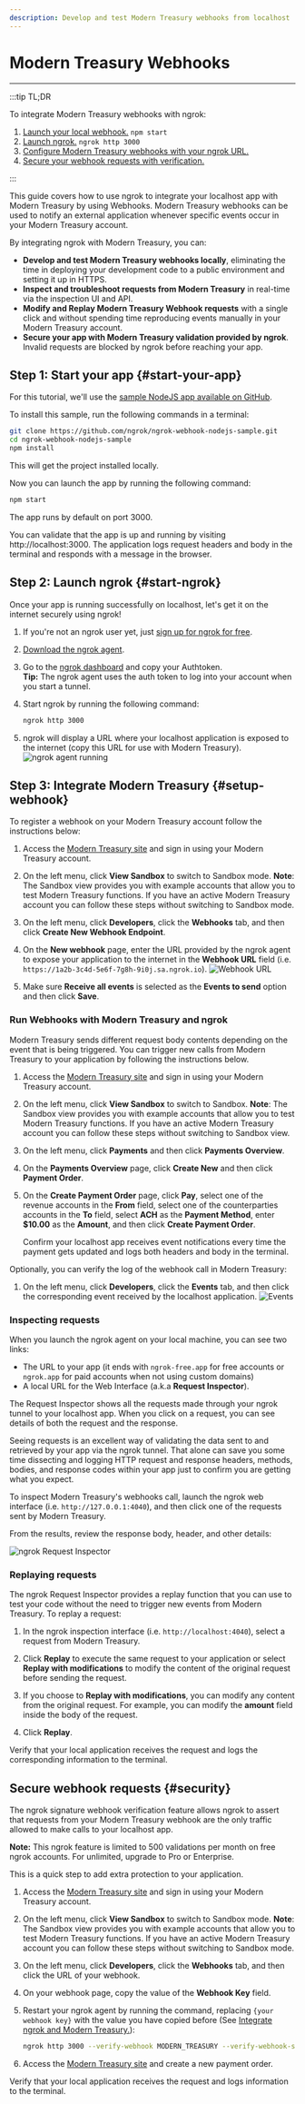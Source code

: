 ```yaml
---
description: Develop and test Modern Treasury webhooks from localhost
---
```


# Modern Treasury Webhooks
------------

:::tip TL;DR

To integrate Modern Treasury webhooks with ngrok:
1. [Launch your local webhook.](#start-your-app) `npm start`
1. [Launch ngrok.](#start-ngrok) `ngrok http 3000`
1. [Configure Modern Treasury webhooks with your ngrok URL.](#setup-webhook)
1. [Secure your webhook requests with verification.](#security)

:::


This guide covers how to use ngrok to integrate your localhost app with Modern Treasury by using Webhooks.
Modern Treasury webhooks can be used to notify an external application whenever specific events occur in your Modern Treasury account. 

By integrating ngrok with Modern Treasury, you can:

- **Develop and test Modern Treasury webhooks locally**, eliminating the time in deploying your development code to a public environment and setting it up in HTTPS.
- **Inspect and troubleshoot requests from Modern Treasury** in real-time via the inspection UI and API.
- **Modify and Replay Modern Treasury Webhook requests** with a single click and without spending time reproducing events manually in your Modern Treasury account.
- **Secure your app with Modern Treasury validation provided by ngrok**. Invalid requests are blocked by ngrok before reaching your app.


## **Step 1**: Start your app {#start-your-app}

For this tutorial, we'll use the [sample NodeJS app available on GitHub](https://github.com/ngrok/ngrok-webhook-nodejs-sample). 

To install this sample, run the following commands in a terminal:

```bash
git clone https://github.com/ngrok/ngrok-webhook-nodejs-sample.git
cd ngrok-webhook-nodejs-sample
npm install
```

This will get the project installed locally.

Now you can launch the app by running the following command: 

```bash
npm start
```

The app runs by default on port 3000. 

You can validate that the app is up and running by visiting http://localhost:3000. The application logs request headers and body in the terminal and responds with a message in the browser.


## **Step 2**: Launch ngrok {#start-ngrok}

Once your app is running successfully on localhost, let's get it on the internet securely using ngrok! 

1. If you're not an ngrok user yet, just [sign up for ngrok for free](https://ngrok.com/signup).

1. [Download the ngrok agent](https://ngrok.com/download).

1. Go to the [ngrok dashboard](https://dashboard.ngrok.com) and copy your Authtoken. <br />
    **Tip:** The ngrok agent uses the auth token to log into your account when you start a tunnel.
    
1. Start ngrok by running the following command:
    ```bash
    ngrok http 3000
    ```

1. ngrok will display a URL where your localhost application is exposed to the internet (copy this URL for use with Modern Treasury).
    ![ngrok agent running](/img/integrations/launch_ngrok_tunnel.png)


## **Step 3**: Integrate  Modern Treasury {#setup-webhook}

To register a webhook on your Modern Treasury account follow the instructions below:

1. Access the [Modern Treasury site](https://app.moderntreasury.com/) and sign in using your Modern Treasury account.

1. On the left menu, click **View Sandbox** to switch to Sandbox mode.
    **Note**: The Sandbox view provides you with example accounts that allow you to test Modern Treasury functions. If you have an active Modern Treasury account you can follow these steps without switching to Sandbox mode.

1. On the left menu, click **Developers**, click the **Webhooks** tab, and then click **Create New Webhook Endpoint**.

1. On the **New webhook** page, enter the URL provided by the ngrok agent to expose your application to the internet in the **Webhook URL** field (i.e. `https://1a2b-3c4d-5e6f-7g8h-9i0j.sa.ngrok.io`).
    ![Webhook URL](img/ngrok_url_configuration_moderntreasury.png)

1. Make sure **Receive all events** is selected as the **Events to send** option and then click **Save**.


### Run Webhooks with Modern Treasury and ngrok

Modern Treasury sends different request body contents depending on the event that is being triggered.
You can trigger new calls from Modern Treasury to your application by following the instructions below.

1. Access the [Modern Treasury site](https://app.moderntreasury.com/) and sign in using your Modern Treasury account.

1. On the left menu, click **View Sandbox** to switch to Sandbox.
    **Note**: The Sandbox view provides you with example accounts that allow you to test Modern Treasury functions. If you have an active Modern Treasury account you can follow these steps without switching to Sandbox view.

1. On the left menu, click **Payments** and then click **Payments Overview**.

1. On the **Payments Overview** page, click **Create New** and then click **Payment Order**.

1. On the **Create Payment Order** page, click **Pay**, select one of the revenue accounts in the **From** field, select one of the counterparties accounts in the **To** field, select **ACH** as the **Payment Method**, enter **$10.00** as the **Amount**, and then click **Create Payment Order**.

    Confirm your localhost app receives event notifications every time the payment gets updated and logs both headers and body in the terminal.

Optionally, you can verify the log of the webhook call in Modern Treasury:

1. On the left menu, click **Developers**, click the **Events** tab, and then click the corresponding event received by the localhost application.
    ![Events](img/ngrok_logs_moderntreasury.png)


### Inspecting requests

When you launch the ngrok agent on your local machine, you can see two links: 

* The URL to your app (it ends with `ngrok-free.app` for free accounts or `ngrok.app` for paid accounts when not using custom domains)
* A local URL for the Web Interface (a.k.a **Request Inspector**).

The Request Inspector shows all the requests made through your ngrok tunnel to your localhost app. When you click on a request, you can see details of both the request and the response.

Seeing requests is an excellent way of validating the data sent to and retrieved by your app via the ngrok tunnel. That alone can save you some time dissecting and logging HTTP request and response headers, methods, bodies, and response codes within your app just to confirm you are getting what you expect.

To inspect Modern Treasury's webhooks call, launch the ngrok web interface (i.e. `http://127.0.0.1:4040`), and then click one of the requests sent by Modern Treasury.

From the results, review the response body, header, and other details:

![ngrok Request Inspector](img/ngrok_introspection_moderntreasury_webhooks.png)


### Replaying requests

The ngrok Request Inspector provides a replay function that you can use to test your code without the need to trigger new events from Modern Treasury. To replay a request:

1. In the ngrok inspection interface (i.e. `http://localhost:4040`), select a request from Modern Treasury.

1. Click **Replay** to execute the same request to your application or select **Replay with modifications** to modify the content of the original request before sending the request.

1. If you choose to **Replay with modifications**, you can modify any content from the original request. For example, you can modify the **amount** field inside the body of the request.

1. Click **Replay**.

Verify that your local application receives the request and logs the corresponding information to the terminal.


## Secure webhook requests {#security}

The ngrok signature webhook verification feature allows ngrok to assert that requests from your Modern Treasury webhook are the only traffic allowed to make calls to your localhost app.

**Note:** This ngrok feature is limited to 500 validations per month on free ngrok accounts. For unlimited, upgrade to Pro or Enterprise.

This is a quick step to add extra protection to your application.

1. Access the [Modern Treasury site](https://app.moderntreasury.com/) and sign in using your Modern Treasury account.

1. On the left menu, click **View Sandbox** to switch to Sandbox mode.
    **Note**: The Sandbox view provides you with example accounts that allow you to test Modern Treasury functions. If you have an active Modern Treasury account you can follow these steps without switching to Sandbox mode.

1. On the left menu, click **Developers**, click the **Webhooks** tab, and then click the URL of your webhook.

1. On your webhook page, copy the value of the **Webhook Key** field.

1. Restart your ngrok agent by running the command, replacing `{your webhook key}` with the value you have copied before (See [Integrate ngrok and Modern Treasury.](#setup-webhook)):
    ```bash
    ngrok http 3000 --verify-webhook MODERN_TREASURY --verify-webhook-secret {your webhook key}
    ```

1. Access the [Modern Treasury site](https://app.moderntreasury.com/) and create a new payment order.

Verify that your local application receives the request and logs information to the terminal.
